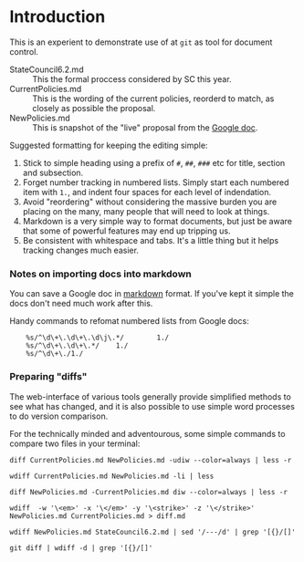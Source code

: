 # Introduction

This is an experient to demonstrate use of at `git` as tool for document control.

<dl>
<dt>StateCouncil6.2.md</dt>
<dd>This the formal proccess considered by SC this year.</dd>
<dt>CurrentPolicies.md</dt>
<dd> This is the wording of the current policies, reorderd to match, as closely as possible the proposal.</dd>
<dt>NewPolicies.md</dt>
<dd>This is snapshot of the "live" proposal from the
<a href='https://docs.google.com/document/d/1CU6ridrMg2Ymvm2ZnpvSpxG0urKiswnQ'>Google doc</a>.
</dd>
</dl>

Suggested formatting for keeping the editing simple:

1. Stick to simple heading using a prefix of `#`, `##`, `###` etc for title, section and subsection.
1. Forget number tracking in numbered lists. Simply start each numbered item with `1.`, and indent four spaces for each level of indendation.
1. Avoid "reordering" without considering the massive burden you are placing on the many, many people that will need to look at things.
1. Markdown is a very simple way to format documents, but just be aware that some of powerful features may end up tripping us.
1. Be consistent with whitespace and tabs. It's a little thing but it helps tracking changes much easier.

### Notes on importing docs into markdown

You can save a Google doc in [markdown](https://github.com/adam-p/markdown-here/wiki/Markdown-Cheatsheet) format. If you've kept it simple the docs don't need much work after this.

Handy commands to refomat numbered lists from Google docs:

        %s/^\d\+\.\d\+\.\d\j\.*/        1./
        %s/^\d\+\.\d\+\.*/    1./
        %s/^\d\+\./1./

### Preparing "diffs"

The web-interface of various tools generally provide simplified methods to see what has changed, and it is also possible to use simple word processes to do version comparison.

For the technically minded and adventourous, some simple commands to compare two files in your terminal:

    diff CurrentPolicies.md NewPolicies.md -udiw --color=always | less -r

    wdiff CurrentPolicies.md NewPolicies.md -li | less

    diff NewPolicies.md -CurrentPolicies.md diw --color=always | less -r

    wdiff  -w '\<em>' -x '\</em>' -y '\<strike>' -z '\</strike>' NewPolicies.md CurrentPolicies.md > diff.md

    wdiff NewPolicies.md StateCouncil6.2.md | sed '/---/d' | grep '[{}/[]'

    git diff | wdiff -d | grep '[{}/[]'
